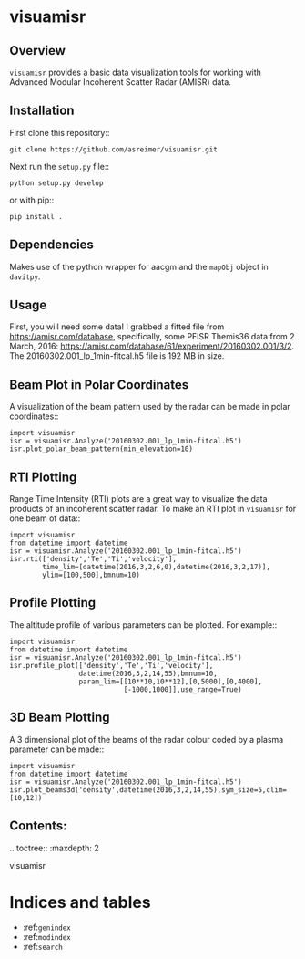 visuamisr
=========

Overview
--------
`visuamisr` provides a basic data visualization tools for working with Advanced Modular Incoherent Scatter Radar (AMISR) data.


Installation
------------
First clone this repository::

    git clone https://github.com/asreimer/visuamisr.git

Next run the `setup.py` file::

    python setup.py develop

or with pip::

    pip install .


Dependencies
------------
Makes use of the python wrapper for aacgm and the `mapObj` object in `davitpy`.


Usage
-----

First, you will need some data! I grabbed a fitted file from https://amisr.com/database, specifically, some PFISR Themis36 data from 2 March, 2016: https://amisr.com/database/61/experiment/20160302.001/3/2. The 20160302.001_lp_1min-fitcal.h5 file is 192 MB in size.

Beam Plot in Polar Coordinates
------------------------------
A visualization of the beam pattern used by the radar can be made in polar coordinates::

    import visuamisr
    isr = visuamisr.Analyze('20160302.001_lp_1min-fitcal.h5')
    isr.plot_polar_beam_pattern(min_elevation=10)

RTI Plotting
------------
Range Time Intensity (RTI) plots are a great way to visualize the data products of an incoherent scatter radar.
To make an RTI plot in `visuamisr` for one beam of data::

    import visuamisr
    from datetime import datetime
    isr = visuamisr.Analyze('20160302.001_lp_1min-fitcal.h5')
    isr.rti(['density','Te','Ti','velocity'],
            time_lim=[datetime(2016,3,2,6,0),datetime(2016,3,2,17)],
            ylim=[100,500],bmnum=10)

Profile Plotting
----------------
The altitude profile of various parameters can be plotted. For example::

    import visuamisr
    from datetime import datetime
    isr = visuamisr.Analyze('20160302.001_lp_1min-fitcal.h5')
    isr.profile_plot(['density','Te','Ti','velocity'],
                     datetime(2016,3,2,14,55),bmnum=10,
                     param_lim=[[10**10,10**12],[0,5000],[0,4000],
                                [-1000,1000]],use_range=True)

3D Beam Plotting
----------------
A 3 dimensional plot of the beams of the radar colour coded by a plasma parameter can be made::

    import visuamisr
    from datetime import datetime
    isr = visuamisr.Analyze('20160302.001_lp_1min-fitcal.h5')
    isr.plot_beams3d('density',datetime(2016,3,2,14,55),sym_size=5,clim=[10,12])


Contents:
---------

.. toctree::
   :maxdepth: 2

   visuamisr


Indices and tables
==================

* :ref:`genindex`
* :ref:`modindex`
* :ref:`search`